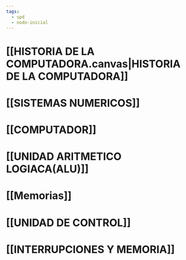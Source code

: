 ```yaml
---
tags:
  - spd
  - nodo-inicial
---
```

# [[HISTORIA DE LA COMPUTADORA.canvas|HISTORIA DE LA COMPUTADORA]]


# [[SISTEMAS NUMERICOS]] 


# [[COMPUTADOR]]



# [[UNIDAD ARITMETICO LOGIACA(ALU)]] 


# [[Memorias]]


# [[UNIDAD DE CONTROL]]


# [[INTERRUPCIONES Y MEMORIA]]